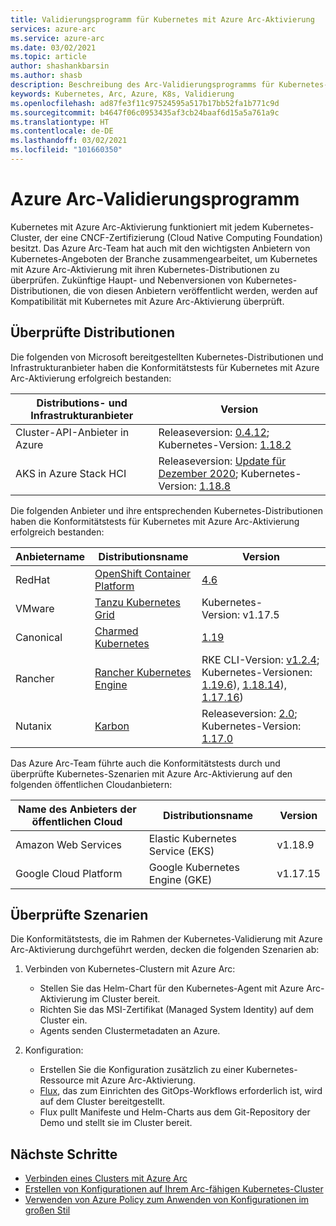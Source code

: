```yaml
---
title: Validierungsprogramm für Kubernetes mit Azure Arc-Aktivierung
services: azure-arc
ms.service: azure-arc
ms.date: 03/02/2021
ms.topic: article
author: shashankbarsin
ms.author: shasb
description: Beschreibung des Arc-Validierungsprogramms für Kubernetes-Distributionen
keywords: Kubernetes, Arc, Azure, K8s, Validierung
ms.openlocfilehash: ad87fe3f11c97524595a517b17bb52fa1b771c9d
ms.sourcegitcommit: b4647f06c0953435af3cb24baaf6d15a5a761a9c
ms.translationtype: HT
ms.contentlocale: de-DE
ms.lasthandoff: 03/02/2021
ms.locfileid: "101660350"
---
```

# <a name="azure-arc-validation-program"></a>Azure Arc-Validierungsprogramm

Kubernetes mit Azure Arc-Aktivierung funktioniert mit jedem Kubernetes-Cluster, der eine CNCF-Zertifizierung (Cloud Native Computing Foundation) besitzt. Das Azure Arc-Team hat auch mit den wichtigsten Anbietern von Kubernetes-Angeboten der Branche zusammengearbeitet, um Kubernetes mit Azure Arc-Aktivierung mit ihren Kubernetes-Distributionen zu überprüfen. Zukünftige Haupt- und Nebenversionen von Kubernetes-Distributionen, die von diesen Anbietern veröffentlicht werden, werden auf Kompatibilität mit Kubernetes mit Azure Arc-Aktivierung überprüft.

## <a name="validated-distributions"></a>Überprüfte Distributionen

Die folgenden von Microsoft bereitgestellten Kubernetes-Distributionen und Infrastrukturanbieter haben die Konformitätstests für Kubernetes mit Azure Arc-Aktivierung erfolgreich bestanden:

| Distributions- und Infrastrukturanbieter | Version |
| ---------------------------------------- | ------- |
| Cluster-API-Anbieter in Azure            | Releaseversion: [0.4.12](https://github.com/kubernetes-sigs/cluster-api-provider-azure/releases/tag/v0.4.12); Kubernetes-Version: [1.18.2](https://github.com/kubernetes/kubernetes/releases/tag/v1.18.2) |
| AKS in Azure Stack HCI                   | Releaseversion: [Update für Dezember 2020](https://github.com/Azure/aks-hci/releases/tag/AKS-HCI-2012); Kubernetes-Version: [1.18.8](https://github.com/kubernetes/kubernetes/releases/tag/v1.18.8) |

Die folgenden Anbieter und ihre entsprechenden Kubernetes-Distributionen haben die Konformitätstests für Kubernetes mit Azure Arc-Aktivierung erfolgreich bestanden:

| Anbietername | Distributionsname | Version |
| ------------ | ----------------- | ------- |
| RedHat       | [OpenShift Container Platform](https://www.openshift.com/products/container-platform) | [4.6](https://docs.openshift.com/container-platform/4.6/release_notes/ocp-4-6-release-notes.html) |
| VMware       | [Tanzu Kubernetes Grid](https://tanzu.vmware.com/kubernetes-grid) | Kubernetes-Version: v1.17.5 |
| Canonical    | [Charmed Kubernetes](https://ubuntu.com/kubernetes) | [1.19](https://ubuntu.com/kubernetes/docs/1.19/components) |
| Rancher      | [Rancher Kubernetes Engine](https://rancher.com/products/rke/) | RKE CLI-Version: [v1.2.4](https://github.com/rancher/rke/releases/tag/v1.2.4); Kubernetes-Versionen: [1.19.6](https://github.com/kubernetes/kubernetes/releases/tag/v1.19.6)), [1.18.14](https://github.com/kubernetes/kubernetes/releases/tag/v1.18.14)), [1.17.16](https://github.com/kubernetes/kubernetes/releases/tag/v1.17.16))  |
| Nutanix      | [Karbon](https://www.nutanix.com/products/karbon)    | Releaseversion: [2.0](https://www.nutanix.com/blog/introducing-nutanix-karbon-2-kubernetes-simplicity-upgraded); Kubernetes-Version: [1.17.0](https://github.com/kubernetes/kubernetes/releases/tag/v1.17.0) |

Das Azure Arc-Team führte auch die Konformitätstests durch und überprüfte Kubernetes-Szenarien mit Azure Arc-Aktivierung auf den folgenden öffentlichen Cloudanbietern:

| Name des Anbieters der öffentlichen Cloud | Distributionsname | Version |
| -------------------------- | ----------------- | ------- |
| Amazon Web Services        | Elastic Kubernetes Service (EKS) | v1.18.9  |
| Google Cloud Platform      | Google Kubernetes Engine (GKE) | v1.17.15 |

## <a name="scenarios-validated"></a>Überprüfte Szenarien

Die Konformitätstests, die im Rahmen der Kubernetes-Validierung mit Azure Arc-Aktivierung durchgeführt werden, decken die folgenden Szenarien ab:

1. Verbinden von Kubernetes-Clustern mit Azure Arc: 
    * Stellen Sie das Helm-Chart für den Kubernetes-Agent mit Azure Arc-Aktivierung im Cluster bereit.
    * Richten Sie das MSI-Zertifikat (Managed System Identity) auf dem Cluster ein.
    * Agents senden Clustermetadaten an Azure.

2. Konfiguration: 
    * Erstellen Sie die Konfiguration zusätzlich zu einer Kubernetes-Ressource mit Azure Arc-Aktivierung.
    * [Flux](https://docs.fluxcd.io/), das zum Einrichten des GitOps-Workflows erforderlich ist, wird auf dem Cluster bereitgestellt.
    * Flux pullt Manifeste und Helm-Charts aus dem Git-Repository der Demo und stellt sie im Cluster bereit.

## <a name="next-steps"></a>Nächste Schritte

* [Verbinden eines Clusters mit Azure Arc](./connect-cluster.md)
* [Erstellen von Konfigurationen auf Ihrem Arc-fähigen Kubernetes-Cluster](./use-gitops-connected-cluster.md)
* [Verwenden von Azure Policy zum Anwenden von Konfigurationen im großen Stil](./use-azure-policy.md)

